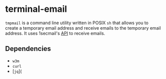 # terminal-email
 `tmpmail` is a command line utility written in POSIX `sh` that allows you to create a temporary email address and receive emails to the temporary email address. It uses 1secmail's [API](https://www.1secmail.com/api/) to receive emails.

## Dependencies
- `w3m`
- `curl`
- [`jq`](
